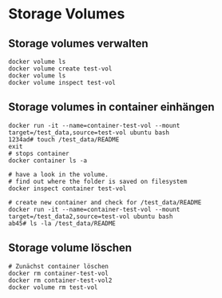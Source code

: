 # Storage Volumes 

## Storage volumes verwalten 

```
docker volume ls
docker volume create test-vol
docker volume ls
docker volume inspect test-vol
```

## Storage volumes in container einhängen

```
docker run -it --name=container-test-vol --mount target=/test_data,source=test-vol ubuntu bash
1234ad# touch /test_data/README 
exit
# stops container 
docker container ls -a 

# have a look in the volume. 
# find out where the folder is saved on filesystem 
docker inspect container test-vol 

# create new container and check for /test_data/README 
docker run -it --name=container-test-vol --mount target=/test_data2,source=test-vol ubuntu bash
ab45# ls -la /test_data/README 
```

## Storage volume löschen 

```
# Zunächst container löschen 
docker rm container-test-vol 
docker rm container-test-vol2
docker volume rm test-vol
```
